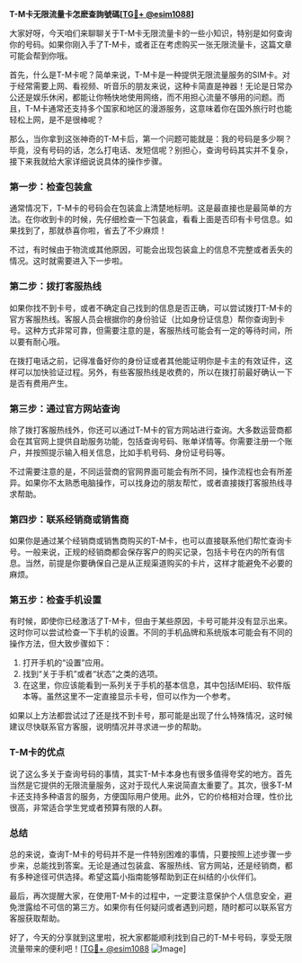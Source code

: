**T-M卡无限流量卡怎麽查詢號碼[[TG💪+ @esim1088](https://t.me/s/esim1088)]**

大家好呀，今天咱们来聊聊关于T-M卡无限流量卡的一些小知识，特别是如何查询你的号码。如果你刚入手了T-M卡，或者正在考虑购买一张无限流量卡，这篇文章可能会帮到你哦。

首先，什么是T-M卡呢？简单来说，T-M卡是一种提供无限流量服务的SIM卡。对于经常需要上网、看视频、听音乐的朋友来说，这种卡简直是神器！无论是日常办公还是娱乐休闲，都能让你畅快地使用网络，而不用担心流量不够用的问题。而且，T-M卡通常还支持多个国家和地区的漫游服务，这意味着你在国外旅行时也能轻松上网，是不是很棒呢？

那么，当你拿到这张神奇的T-M卡后，第一个问题可能就是：我的号码是多少啊？毕竟，没有号码的话，怎么打电话、发短信呢？别担心，查询号码其实并不复杂，接下来我就给大家详细说说具体的操作步骤。

### **第一步：检查包装盒**
通常情况下，T-M卡的号码会在包装盒上清楚地标明。这是最直接也是最简单的方法。在你收到卡的时候，先仔细检查一下包装盒，看看上面是否印有卡号信息。如果找到了，那就恭喜你啦，省去了不少麻烦！

不过，有时候由于物流或其他原因，可能会出现包装盒上的信息不完整或者丢失的情况。这时就需要进入下一步啦。

### **第二步：拨打客服热线**
如果你找不到卡号，或者不确定自己找到的信息是否正确，可以尝试拨打T-M卡的官方客服热线。客服人员会根据你的身份验证（比如身份证信息）帮你查询到卡号。这种方式非常可靠，但需要注意的是，客服热线可能会有一定的等待时间，所以要有耐心哦。

在拨打电话之前，记得准备好你的身份证或者其他能证明你是卡主的有效证件，这样可以加快验证过程。另外，有些客服热线是收费的，所以在拨打前最好确认一下是否有费用产生。

### **第三步：通过官方网站查询**
除了拨打客服热线外，你还可以通过T-M卡的官方网站进行查询。大多数运营商都会在其官网上提供自助服务功能，包括查询号码、账单详情等。你需要注册一个账户，并按照提示输入相关信息，比如手机号码、身份证号码等。

不过需要注意的是，不同运营商的官网界面可能会有所不同，操作流程也会有所差异。如果你不太熟悉电脑操作，可以找身边的朋友帮忙，或者直接拨打客服热线寻求帮助。

### **第四步：联系经销商或销售商**
如果你是通过某个经销商或销售商购买的T-M卡，也可以直接联系他们帮忙查询卡号。一般来说，正规的经销商都会保存客户的购买记录，包括卡号在内的所有信息。当然，前提是你要确保自己是从正规渠道购买的卡片，这样才能避免不必要的麻烦。

### **第五步：检查手机设置**
有时候，即使你已经激活了T-M卡，但由于某些原因，卡号可能并没有显示出来。这时你可以尝试检查一下手机的设置。不同的手机品牌和系统版本可能会有不同的操作方法，但大致步骤如下：

1. 打开手机的“设置”应用。
2. 找到“关于手机”或者“状态”之类的选项。
3. 在这里，你应该能看到一系列关于手机的基本信息，其中包括IMEI码、软件版本等。虽然这里不一定直接显示卡号，但可以作为一个参考。

如果以上方法都尝试过了还是找不到卡号，那可能是出现了什么特殊情况，这时候建议尽快联系官方客服，说明情况并寻求进一步的帮助。

### **T-M卡的优点**
说了这么多关于查询号码的事情，其实T-M卡本身也有很多值得夸奖的地方。首先当然是它提供的无限流量服务，这对于现代人来说简直太重要了。其次，很多T-M卡还支持多种语言的服务，方便国际用户使用。此外，它的价格相对合理，性价比很高，非常适合学生党或者预算有限的人群。

### **总结**
总的来说，查询T-M卡的号码并不是一件特别困难的事情，只要按照上述步骤一步步来，总能找到答案。无论是通过包装盒、客服热线、官方网站，还是经销商，都有多种途径可供选择。希望这篇小指南能够帮助到正在纠结的小伙伴们。

最后，再次提醒大家，在使用T-M卡的过程中，一定要注意保护个人信息安全，避免泄露给不可信的第三方。如果你有任何疑问或者遇到问题，随时都可以联系官方客服获取帮助。

好了，今天的分享就到这里啦，祝大家都能顺利找到自己的T-M卡号码，享受无限流量带来的便利吧！[[TG💪+ @esim1088](https://t.me/s/esim1088) ![Image](https://i.postimg.cc/4NQfJmqS/Snipaste-2025-05-13-00-14-12.png)]